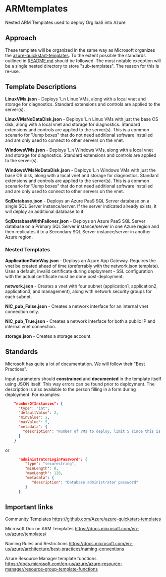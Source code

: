 # ARMtemplates

Nested ARM Templates used to deploy Org IaaS into Azure

## Approach

These template will be organized in the same way as Microsoft organizes the [azure-quickstart-templates](https://github.com/Azure/azure-quickstart-templates).  To the extent possible the standards outlined in [README.md](https://github.com/Azure/azure-quickstart-templates/blob/master/README.md) should be followed.  The most notable exception will be a single nested directory to store "sub-templates".  The reason for this is re-use.


## Template Descriptions
**LinuxVMs.json** - Deploys 1..n Linux VMs, along with a local vnet and storage for diagnostics. Standard extensions and controls are applied to the server(s).

**LinuxVMsNoDataDisk.json** - Deploys 1..n Linux VMs with just the base OS disk, along with a local vnet and storage for diagnostics. Standard extensions and controls are applied to the server(s). This is a common scenario for "Jump boxes" that do not need additional software installed and are only used to connect to other servers on the vnet.

**WindowsVMs.json** - Deploys 1..n Windows VMs, along with a local vnet and storage for diagnostics. Standard extensions and controls are applied to the server(s).

**WindowsVMsNoDataDisk.json** - Deploys 1..n Windows VMs with just the base OS disk, along with a local vnet and storage for diagnostics. Standard extensions and controls are applied to the server(s). This is a common scenario for "Jump boxes" that do not need additional software installed and are only used to connect to other servers on the vnet.

**SqlDatabase.json** - Deploys an Azure PaaS SQL Server database on a single SQL Server instance/server. If the server indicated already exists, it will deploy an additional database to it.

**SqlDatabaseWithFailover.json** - Deploys an Azure PaaS SQL Server database on a Primary SQL Server instance/server in one Azure region and then replicates it to a Secondary SQL Server instance/server in another Azure region.

### Nested Templates
**ApplicationGateWay.json** - Deploys an Azure App Gateway. Requires the vnet be created ahead of time (preferrably with the network.json template). Uses a default, invalid certificate during deployment - SSL configuration with the actual certificate must be done post-deployment.

**network.json** - Creates a vnet with four subnet (application1, application2, application3, and management), along with network security groups for each subnet.

**NIC_pub_False.json** - Creates a network interface for an internal vnet connection only.

**NIC_pub_True.json** - Creates a network interface for both a public IP and internal vnet connection.

**storage.json** - Creates a storage account.


## Standards

Microsoft has quite a lot of documentation.  We will follow their "Best Practices".

Input parameters should **constrained** and **documented** in the template itself using JSON itself.  This way errors can be found prior to deployment.  The description is also available to the person filling in a form during deployment.  For examples:

```json
    "numberOfInstances": {
      "type": "int",
      "defaultValue": 2,
      "minValue": 2,
      "maxValue": 5,
      "metadata": {
        "description": "Number of VMs to deploy, limit 5 since this is using a single storage account"
      }
    }
```

or

```json
      "administratorLoginPassword": {
         "type": "securestring",
         "minLength": 8,
         "maxLength": 128,
         "metadata": {
            "description": "Database administrator password"
         }
      }
```


## Important links

Community Templates  <https://github.com/Azure/azure-quickstart-templates>

Microsoft Doc on ARM Templates <https://docs.microsoft.com/en-us/azure/templates/>

Naming Rules and Restrictions <https://docs.microsoft.com/en-us/azure/architecture/best-practices/naming-conventions>

Azure Resource Manager template functions <https://docs.microsoft.com/en-us/azure/azure-resource-manager/resource-group-template-functions>
